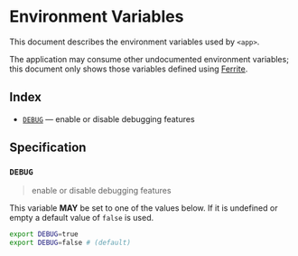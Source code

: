 # Environment Variables

This document describes the environment variables used by `<app>`.

The application may consume other undocumented environment variables; this
document only shows those variables defined using [Ferrite].

## Index

- [`DEBUG`](#DEBUG) — enable or disable debugging features

## Specification

### `DEBUG`

> enable or disable debugging features

This variable **MAY** be set to one of the values below.
If it is undefined or empty a default value of `false` is used.

```bash
export DEBUG=true
export DEBUG=false # (default)
```

<!-- references -->

[ferrite]: https://github.com/dogmatiq/ferrite
